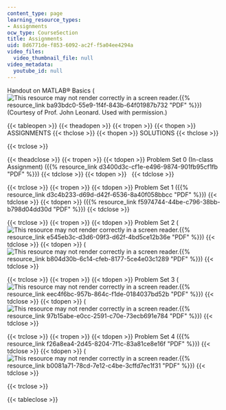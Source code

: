 ```yaml
---
content_type: page
learning_resource_types:
- Assignments
ocw_type: CourseSection
title: Assignments
uid: 8d6771de-f853-6092-ac2f-f5a04ee4294a
video_files:
  video_thumbnail_file: null
video_metadata:
  youtube_id: null
---
```


Handout on MATLAB® Basics (![This resource may not render correctly in a screen reader.](/images/inacessible.gif){{% resource_link ba93bdc0-55e9-1f4f-843b-64f01987b732 "PDF" %}}) (Courtesy of Prof. John Leonard. Used with permission.)

{{< tableopen >}}
{{< theadopen >}}
{{< tropen >}}
{{< thopen >}}
ASSIGNMENTS
{{< thclose >}}
{{< thopen >}}
SOLUTIONS
{{< thclose >}}

{{< trclose >}}

{{< theadclose >}}
{{< tropen >}}
{{< tdopen >}}
Problem Set 0 (In-class Assignment) ({{% resource_link d3400d3c-cf1e-e496-9874-901fb95cf1fb "PDF" %}})
{{< tdclose >}}
{{< tdopen >}}
 
{{< tdclose >}}

{{< trclose >}}
{{< tropen >}}
{{< tdopen >}}
Problem Set 1 ({{% resource_link d3c4b233-d69d-d42f-6536-8a40f058bbcc "PDF" %}})
{{< tdclose >}}
{{< tdopen >}}
({{% resource_link f5974744-44be-c796-38bb-b798d04dd30d "PDF" %}})
{{< tdclose >}}

{{< trclose >}}
{{< tropen >}}
{{< tdopen >}}
Problem Set 2 (![This resource may not render correctly in a screen reader.](/images/inacessible.gif){{% resource_link e545eb3c-d3d6-09f3-d62f-4bd5ce12b36e "PDF" %}})
{{< tdclose >}}
{{< tdopen >}}
(![This resource may not render correctly in a screen reader.](/images/inacessible.gif){{% resource_link b804d30b-6c14-cfeb-8177-5ce4e03c1289 "PDF" %}})
{{< tdclose >}}

{{< trclose >}}
{{< tropen >}}
{{< tdopen >}}
Problem Set 3 (![This resource may not render correctly in a screen reader.](/images/inacessible.gif){{% resource_link eec4f6bc-957b-864c-f1de-0184037bd52b "PDF" %}})
{{< tdclose >}}
{{< tdopen >}}
(![This resource may not render correctly in a screen reader.](/images/inacessible.gif){{% resource_link 97b15abe-e0cc-2591-c70e-73ecb691e784 "PDF" %}})
{{< tdclose >}}

{{< trclose >}}
{{< tropen >}}
{{< tdopen >}}
Problem Set 4 ({{% resource_link f26a8ea4-2d45-8204-7f1c-83a81ce8e16f "PDF" %}})
{{< tdclose >}}
{{< tdopen >}}
(![This resource may not render correctly in a screen reader.](/images/inacessible.gif){{% resource_link b0081a71-78cd-7e12-c4be-3cffd7ec1f31 "PDF" %}})
{{< tdclose >}}

{{< trclose >}}

{{< tableclose >}}